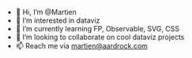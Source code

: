 - 👋 Hi, I’m @Martien
- 👀 I’m interested in dataviz
- 🌱 I’m currently learning FP, Observable, SVG, CSS
- 💞️ I’m looking to collaborate on cool dataviz projects
- 📫 Reach me via martien@aardrock.com

<!---
Martien/Martien is a ✨ special ✨ repository because its `README.md` (this file) appears on your GitHub profile.
You can click the Preview link to take a look at your changes.
--->

